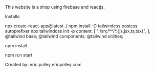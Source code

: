 This website is a shop using firebase and reactjs.

Installs:

npx create-react-app@latest ./
npm install -D tailwindcss postcss autoprefixer
npx tailwindcss init -p
content: [
"./src/**/*.{js,jsx,ts,tsx}",
],
@tailwind base;
@tailwind components;
@tailwind utilities;

npm install

npm run start

Created by:
eric polley
ericpolley.com
